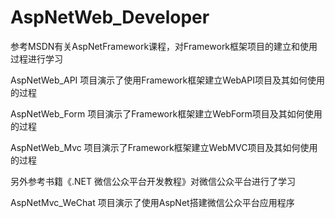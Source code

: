 # AspNetWeb_Developer

参考MSDN有关AspNetFramework课程，对Framework框架项目的建立和使用过程进行学习

AspNetWeb_API 项目演示了使用Framework框架建立WebAPI项目及其如何使用的过程

AspNetWeb_Form 项目演示了Framework框架建立WebForm项目及其如何使用的过程

AspNetWeb_Mvc 项目演示了Framework框架建立WebMVC项目及其如何使用的过程

另外参考书籍《.NET 微信公众平台开发教程》对微信公众平台进行了学习

AspNetMvc_WeChat 项目演示了使用AspNet搭建微信公众平台应用程序

